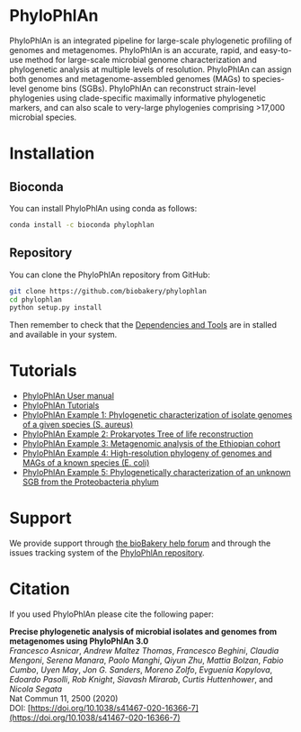# PhyloPhlAn

PhyloPhlAn is an integrated pipeline for large-scale phylogenetic profiling of genomes and metagenomes.
PhyloPhlAn is an accurate, rapid, and easy-to-use method for large-scale microbial genome characterization and phylogenetic analysis at multiple levels of resolution.
PhyloPhlAn can assign both genomes and metagenome-assembled genomes (MAGs) to species-level genome bins (SGBs).
PhyloPhlAn can reconstruct strain-level phylogenies using clade-specific maximally informative phylogenetic markers, and can also scale to very-large phylogenies comprising >17,000 microbial species.

# Installation

## Bioconda

You can install PhyloPhlAn using conda as follows:

~~~Bash
conda install -c bioconda phylophlan
~~~


## Repository

You can clone the PhyloPhlAn repository from GitHub:

~~~Bash
git clone https://github.com/biobakery/phylophlan
cd phylophlan
python setup.py install
~~~

Then remember to check that the [Dependencies and Tools](https://github.com/biobakery/phylophlan/wiki#requirements) are in stalled and available in your system.


# Tutorials

* [PhyloPhlAn User manual](https://github.com/biobakery/phylophlan/wiki)
* [PhyloPhlAn Tutorials](https://github.com/biobakery/biobakery/wiki/PhyloPhlAn)
* [PhyloPhlAn Example 1: Phylogenetic characterization of isolate genomes of a given species (S. aureus)](https://github.com/biobakery/PhyloPhlAn/wiki/PhyloPhlAn-3.0:-Example-01:-S.-aureus)
* [PhyloPhlAn Example 2: Prokaryotes Tree of life reconstruction](https://github.com/biobakery/PhyloPhlAn/wiki/PhyloPhlAn-3.0:-Example-02:-Tree-of-life)
* [PhyloPhlAn Example 3: Metagenomic analysis of the Ethiopian cohort](https://github.com/biobakery/PhyloPhlAn/wiki/PhyloPhlAn-3.0:-Example-03:-Metagenomic-application)
* [PhyloPhlAn Example 4: High-resolution phylogeny of genomes and MAGs of a known species (E. coli)](https://github.com/biobakery/PhyloPhlAn/wiki/PhyloPhlAn-3.0:-Example-04:-E.-coli)
* [PhyloPhlAn Example 5: Phylogenetically characterization of an unknown SGB from the Proteobacteria phylum](https://github.com/biobakery/PhyloPhlAn/wiki/PhyloPhlAn-3.0:-Example-05:-Proteobacteria)


# Support

We provide support through [the bioBakery help forum](https://forum.biobakery.org/) and through the issues tracking system of the [PhyloPhlAn repository](https://github.com/biobakery/phylophlan/issues).


# Citation

If you used PhyloPhlAn please cite the following paper:

**Precise phylogenetic analysis of microbial isolates and genomes from metagenomes using PhyloPhlAn 3.0**  
_Francesco Asnicar_, _Andrew Maltez Thomas_, _Francesco Beghini_, _Claudia Mengoni_, _Serena Manara_, _Paolo Manghi_, _Qiyun Zhu_, _Mattia Bolzan_, _Fabio Cumbo_, _Uyen May_, _Jon G. Sanders_, _Moreno Zolfo_, _Evguenia Kopylova_, _Edoardo Pasolli_, _Rob Knight_, _Siavash Mirarab_, _Curtis Huttenhower_, and _Nicola Segata_  
Nat Commun 11, 2500 (2020)  
DOI: [https://doi.org/10.1038/s41467-020-16366-7](https://doi.org/10.1038/s41467-020-16366-7)
